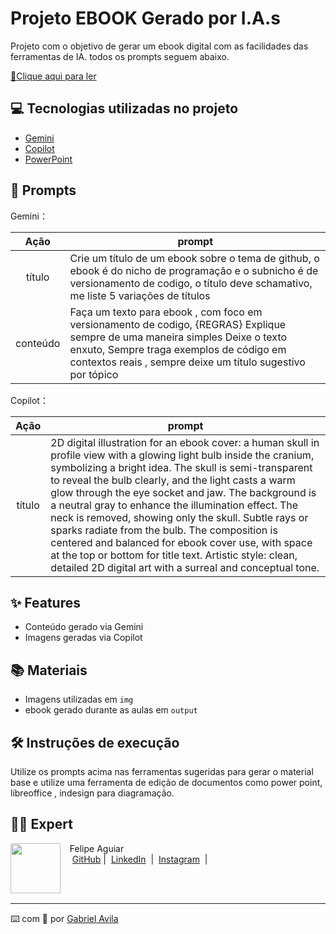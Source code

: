 # Projeto EBOOK Gerado por I.A.s


Projeto com o objetivo de gerar um ebook digital com as facilidades das ferramentas de IA. todos os prompts
seguem abaixo.

<a href="https://github.com/GAvila99/prompts-recipe-to-create-a-ebook/blob/main/output/Ebook.pdf" title="View PDF now"> 📕Clique aqui para ler</a>

## 💻 Tecnologias utilizadas no projeto

- [Gemini](https://gemini.google.com/)
- [Copilot](https://m365.cloud.microsoft/chat/?auth=2&origindomain=microsoft365)
- [PowerPoint](https://www.microsoft.com/en/microsoft-365/powerpoint)

## 🧠 Prompts

Gemini：

|   Ação   | prompt                                                                                                                                                                                                                                                                         |
| :------: | ------------------------------------------------------------------------------------------------------------------------------------------------------------------------------------------------------------------------------------------------------------------------------ |
|  título  | Crie um título de um ebook sobre o tema de github, o ebook é do nicho de programação e o subnicho é de versionamento de codigo, o título deve schamativo, me liste 5 variações de títulos                                                        |
| conteúdo | Faça um texto para ebook , com foco em versionamento de codigo, {REGRAS} Explique sempre de uma maneira simples Deixe o texto enxuto, Sempre traga exemplos de código em contextos reais , sempre deixe um título sugestivo por tópico |


Copilot：

|  Ação  | prompt                                                                                 |
| :----: | -------------------------------------------------------------------------------------- |
| título | 2D digital illustration for an ebook cover: a human skull in profile view with a glowing light bulb inside the cranium, symbolizing a bright idea. The skull is semi-transparent to reveal the bulb clearly, and the light casts a warm glow through the eye socket and jaw. The background is a neutral gray to enhance the illumination effect. The neck is removed, showing only the skull. Subtle rays or sparks radiate from the bulb. The composition is centered and balanced for ebook cover use, with space at the top or bottom for title text. Artistic style: clean, detailed 2D digital art with a surreal and conceptual tone. |

## ✨ Features

- Conteúdo gerado via Gemini
- Imagens geradas via Copilot

## 📚 Materiais

- Imagens utilizadas em `img`
- ebook gerado durante as aulas em `output`

## 🛠️ Instruções de execução

Utilize os prompts acima nas ferramentas sugeridas para gerar o material base e utilize uma ferramenta de edição de documentos como power point, libreoffice , indesign para diagramação.

## 👨‍💻 Expert

<p>
    <img 
      align=left 
      margin=10 
      width=80 
      src="https://avatars.githubusercontent.com/u/37452836?v=4"
    />
    <p>&nbsp&nbsp&nbspFelipe Aguiar<br>
    &nbsp&nbsp&nbsp
    <a href="https://github.com/GAvila99">
    GitHub</a>&nbsp;|&nbsp;
    <a href="https://www.linkedin.com/in/gavila99/">LinkedIn</a>
&nbsp;|&nbsp;
    <a href="https://www.instagram.com/gabrielavila1999/">
    Instagram</a>
&nbsp;|&nbsp;</p>
</p>
<br/><br/>
<p>

---

⌨️ com 💜 por [Gabriel Avila](https://github.com/GAvila99)
